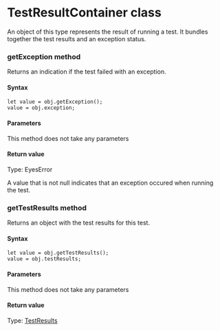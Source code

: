 # TestResultContainer class
An object of this type represents the result of running a test. It bundles together the test results and an exception status.
 
### getException method
Returns an indication if the test failed with an exception.

#### Syntax 
 ``` 
let value = obj.getException();
value = obj.exception;
 ``` 

 #### Parameters 
This method does not take any parameters 
 
 #### Return value 
Type: EyesError

A value that is not null indicates that an exception occured when running the test. 
### getTestResults method
Returns an object with the test results for this test.

#### Syntax 
 ``` 
let value = obj.getTestResults();
value = obj.testResults;
 ``` 

 #### Parameters 
This method does not take any parameters 
 
 #### Return value 
Type: [TestResults](./testresults)